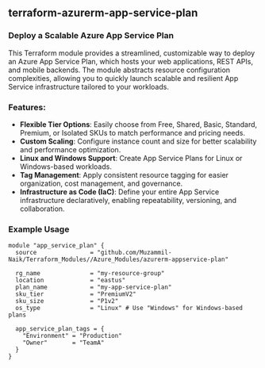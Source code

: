 ## terraform-azurerm-app-service-plan

### Deploy a Scalable Azure App Service Plan

This Terraform module provides a streamlined, customizable way to deploy an Azure App Service Plan, which hosts your web applications, REST APIs, and mobile backends. The module abstracts resource configuration complexities, allowing you to quickly launch scalable and resilient App Service infrastructure tailored to your workloads.

### Features:
- **Flexible Tier Options**: Easily choose from Free, Shared, Basic, Standard, Premium, or Isolated SKUs to match performance and pricing needs.
- **Custom Scaling**: Configure instance count and size for better scalability and performance optimization.
- **Linux and Windows Support**: Create App Service Plans for Linux or Windows-based workloads.
- **Tag Management**: Apply consistent resource tagging for easier organization, cost management, and governance.
- **Infrastructure as Code (IaC)**: Define your entire App Service infrastructure declaratively, enabling repeatability, versioning, and collaboration.

### Example Usage 
```hcl
module "app_service_plan" {
  source               = "github.com/Muzammil-Naik/Terraform_Modules//Azure_Modules/azurerm-appservice-plan"
  
  rg_name              = "my-resource-group"
  location             = "eastus"
  plan_name            = "my-app-service-plan"
  sku_tier             = "PremiumV2"
  sku_size             = "P1v2"
  os_type              = "Linux" # Use "Windows" for Windows-based plans
  
  app_service_plan_tags = {
    "Environment" = "Production"
    "Owner"       = "TeamA"
  }
}
